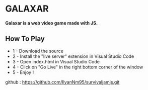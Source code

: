 # GALAXAR
#### Galaxar is a web video game made with JS.

## How To Play

* 1 - Download the source
* 2 - Install the "live server" extension in Visual Studio Code
* 3 - Open index.html in Visual Studio Code 
* 4 - Click on "Go Live" in the right bottom corner of the window
* 5 - Enjoy !

github : https://github.com/IlyanNm95/survivaljamjs.git